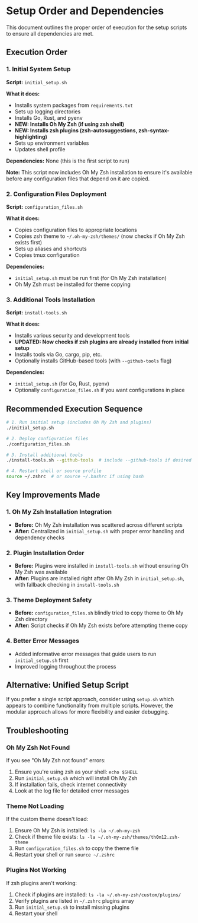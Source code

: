# Setup Order and Dependencies

This document outlines the proper order of execution for the setup scripts to ensure all dependencies are met.

## Execution Order

### 1. Initial System Setup
**Script:** `initial_setup.sh`

**What it does:**
- Installs system packages from `requirements.txt`
- Sets up logging directories
- Installs Go, Rust, and pyenv
- **NEW: Installs Oh My Zsh (if using zsh shell)**
- **NEW: Installs zsh plugins (zsh-autosuggestions, zsh-syntax-highlighting)**
- Sets up environment variables
- Updates shell profile

**Dependencies:** None (this is the first script to run)

**Note:** This script now includes Oh My Zsh installation to ensure it's available before any configuration files that depend on it are copied.

### 2. Configuration Files Deployment
**Script:** `configuration_files.sh`

**What it does:**
- Copies configuration files to appropriate locations
- Copies zsh theme to `~/.oh-my-zsh/themes/` (now checks if Oh My Zsh exists first)
- Sets up aliases and shortcuts
- Copies tmux configuration

**Dependencies:** 
- `initial_setup.sh` must be run first (for Oh My Zsh installation)
- Oh My Zsh must be installed for theme copying

### 3. Additional Tools Installation
**Script:** `install-tools.sh`

**What it does:**
- Installs various security and development tools
- **UPDATED: Now checks if zsh plugins are already installed from initial setup**
- Installs tools via Go, cargo, pip, etc.
- Optionally installs GitHub-based tools (with `--github-tools` flag)

**Dependencies:**
- `initial_setup.sh` (for Go, Rust, pyenv)
- Optionally `configuration_files.sh` if you want configurations in place

## Recommended Execution Sequence

```bash
# 1. Run initial setup (includes Oh My Zsh and plugins)
./initial_setup.sh

# 2. Deploy configuration files
./configuration_files.sh

# 3. Install additional tools
./install-tools.sh --github-tools  # include --github-tools if desired

# 4. Restart shell or source profile
source ~/.zshrc  # or source ~/.bashrc if using bash
```

## Key Improvements Made

### 1. Oh My Zsh Installation Integration
- **Before:** Oh My Zsh installation was scattered across different scripts
- **After:** Centralized in `initial_setup.sh` with proper error handling and dependency checks

### 2. Plugin Installation Order
- **Before:** Plugins were installed in `install-tools.sh` without ensuring Oh My Zsh was available
- **After:** Plugins are installed right after Oh My Zsh in `initial_setup.sh`, with fallback checking in `install-tools.sh`

### 3. Theme Deployment Safety
- **Before:** `configuration_files.sh` blindly tried to copy theme to Oh My Zsh directory
- **After:** Script checks if Oh My Zsh exists before attempting theme copy

### 4. Better Error Messages
- Added informative error messages that guide users to run `initial_setup.sh` first
- Improved logging throughout the process

## Alternative: Unified Setup Script

If you prefer a single script approach, consider using `setup.sh` which appears to combine functionality from multiple scripts. However, the modular approach allows for more flexibility and easier debugging.

## Troubleshooting

### Oh My Zsh Not Found
If you see "Oh My Zsh not found" errors:
1. Ensure you're using zsh as your shell: `echo $SHELL`
2. Run `initial_setup.sh` which will install Oh My Zsh
3. If installation fails, check internet connectivity
4. Look at the log file for detailed error messages

### Theme Not Loading
If the custom theme doesn't load:
1. Ensure Oh My Zsh is installed: `ls -la ~/.oh-my-zsh`
2. Check if theme file exists: `ls -la ~/.oh-my-zsh/themes/th0m12.zsh-theme`
3. Run `configuration_files.sh` to copy the theme file
4. Restart your shell or run `source ~/.zshrc`

### Plugins Not Working
If zsh plugins aren't working:
1. Check if plugins are installed: `ls -la ~/.oh-my-zsh/custom/plugins/`
2. Verify plugins are listed in `~/.zshrc` plugins array
3. Run `initial_setup.sh` to install missing plugins
4. Restart your shell
